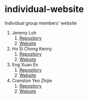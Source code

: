 # individual-website
Individual group members' website

1. Jeremy Loh
    1. [Repository](https://github.com/JeremyLoh/project0) 
    2. [Website](https://jeremyloh.github.io/project0/)
2. Ho Si Chong Kenny
    1. [Repository](https://github.com/khsc96/khsc96.github.io)
    2. [Website](https://khsc96.github.io/My-website/)
3. Eng Xuan En
    1. [Repository](https://github.com/Exeexe93/profile-website)
    2. [Website](https://exeexe93.github.io/profile-website/)
4. Cranston Yeo Zhijie
    1. [Repository]()
    2. [Website]()
